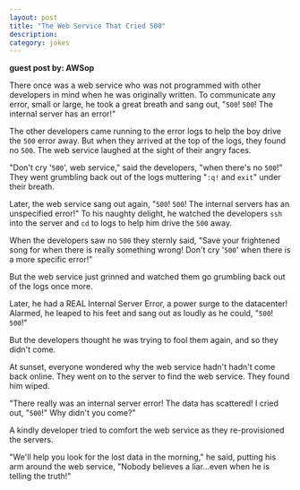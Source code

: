 ```yaml
---
layout: post
title: "The Web Service That Cried 500"
description:
category: jokes
---
```


**guest post by: AWSop**

There once was a web service who was not programmed with other developers in mind when he was originally written. To communicate any error, small or large, he took a great breath and sang out, "`500`! `500`! The internal server has an error!"

The other developers came running to the error logs to help the boy drive the `500` error away. But when they arrived at the top of the logs, they found no `500`. The web service laughed at the sight of their angry faces.

"Don't cry '`500`', web service," said the developers, "when there's no `500`!" They went grumbling back out of the logs muttering "`:q!` and `exit`" under their breath.

Later, the web service sang out again, "`500`! `500`! The internal servers has an unspecified error!" To his naughty delight, he watched the developers `ssh` into the server and `cd` to logs to help him drive the `500` away.

When the developers saw no `500` they sternly said, "Save your frightened song for when there is really something wrong! Don't cry '`500`' when there is a more specific error!"

But the web service just grinned and watched them go grumbling back out of the logs once more.

Later, he had a REAL Internal Server Error, a power surge to the datacenter! Alarmed, he leaped to his feet and sang out as loudly as he could, "`500`! `500`!"

But the developers thought he was trying to fool them again, and so they didn't come.

At sunset, everyone wondered why the web service hadn't hadn't come back online. They went on to the server to find the web service. They found him wiped.

"There really was an internal server error! The data has scattered! I cried out, "`500`!" Why didn't you come?"

A kindly developer tried to comfort the web service as they re-provisioned the servers.

"We'll help you look for the lost data in the morning," he said, putting his arm around the web service, "Nobody believes a liar...even when he is telling the truth!"
